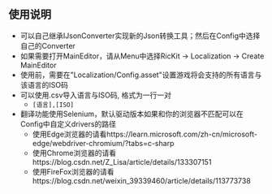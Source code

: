 ## 使用说明

- 可以自己继承IJsonConverter实现新的Json转换工具；然后在Config中选择自己的Converter
- 如果需要打开MainEditor，请从Menu中选择RicKit -> Localization -> Create MainEditor
- 使用前，需要在"Localization/Config.asset"设置游戏将会支持的所有语言与该语言的ISO码
- 可以使用.csv导入语言与ISO码, 格式为一行一对
    -  `[语言],[ISO]`
- 翻译功能使用Selenium，默认驱动版本如果和你的浏览器不匹配可以在Config中自定义drivers的路径
    - 使用Edge浏览器的请看https://learn.microsoft.com/zh-cn/microsoft-edge/webdriver-chromium/?tabs=c-sharp
    - 使用Chrome浏览器的请看https://blog.csdn.net/Z_Lisa/article/details/133307151
    - 使用FireFox浏览器的请看https://blog.csdn.net/weixin_39339460/article/details/113773738
